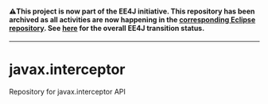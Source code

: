 #### :warning:This project is now part of the EE4J initiative. This repository has been archived as all activities are now happening in the [corresponding Eclipse repository](https://github.com/eclipse-ee4j/interceptor-api). See [here](https://www.eclipse.org/ee4j/status.php) for the overall EE4J transition status.
 
---
# javax.interceptor
Repository for javax.interceptor API
